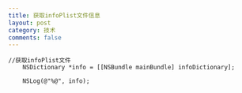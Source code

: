 ```yaml
---
title: 获取infoPlist文件信息
layout: post
category: 技术
comments: false
---
```



    //获取infoPlist文件
        NSDictionary *info = [[NSBundle mainBundle] infoDictionary];

        NSLog(@"%@", info);
        
        
